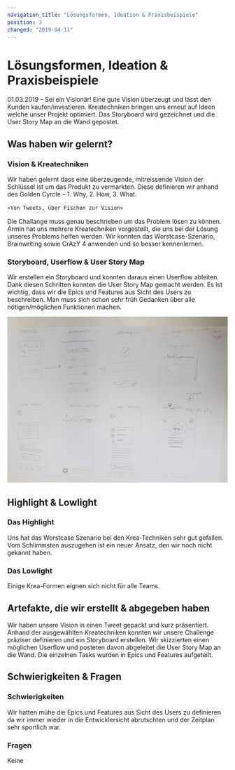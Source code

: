 ```yaml
---
navigation_title: "Lösungsformen, Ideation & Praxisbeispiele"
position: 3
changed: "2019-04-11"
---
```


# Lösungsformen, Ideation & Praxisbeispiele

01.03.2019 – Sei ein Visionär! Eine gute Vision überzeugt und lässt den Kunden kaufen/investieren. Kreatechniken bringen uns erneut auf Ideen welche unser Projekt optimiert. Das Storyboard wird gezeichnet und die User Story Map an die Wand gepostet.

## Was haben wir gelernt?
### Vision & Kreatechniken
Wir haben gelernt dass eine überzeugende, mitreissende Vision der Schlüssel ist um das Produkt zu vermarkten. Diese definieren wir anhand des Golden Cyrcle – 1. Why, 2. How, 3. What. 

```html
«Von Tweets, über Fischen zur Vision»
```
Die Challange muss genau beschrieben um das Problem lösen zu können. Armin hat uns mehrere Kreatechniken vorgestellt, die uns bei der Lösung unseres Problems helfen werden. Wir konnten das Worstcase-Szenario, Brainwriting sowie CrAzY 4 anwenden und so besser kennenlernen.

###  Storyboard, Userflow & User Story Map
Wir erstellen ein Storyboard und konnten daraus einen Userflow ableiten. Dank diesen Schritten konnten die User Story Map gemacht werden. Es ist wichtig, dass wir die Epics und Features aus Sicht des Users zu beschreiben. Man muss sich schon sehr früh Gedanken über alle nötigen/möglichen Funktionen machen.

![Userflow](./_media/Userflow.jpg)

## Highlight & Lowlight
### Das Highlight
Uns hat das Worstcase Szenario bei den Krea-Techniken sehr gut gefallen. Vom Schlimmsten auszugehen ist ein neuer Ansatz, den wir noch nicht gekannt haben.

### Das Lowlight
Einige Krea-Formen eignen sich nicht für alle Teams.

## Artefakte, die wir erstellt & abgegeben haben
Wir haben unsere Vision in einen Tweet gepackt und kurz präsentiert. Anhand der ausgewählten Kreatechniken konnten wir unsere Challenge präziser definieren und ein Storyboard erstellen. Wir skizzierten einen möglichen Userflow und posteten davon abgeleitet die User Story Map an die Wand. Die einzelnen Tasks wurden in Epics und Features aufgeteilt.
## Schwierigkeiten & Fragen
### Schwierigkeiten
Wir hatten mühe die Epics und Features aus Sicht des Users zu definieren da wir immer wieder in die Entwicklersicht abrutschten und der Zeitplan sehr sportlich war.

### Fragen
Keine
